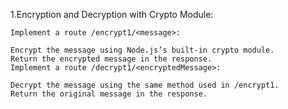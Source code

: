 1.Encryption and Decryption with Crypto Module:

    Implement a route /encrypt1/<message>:

    Encrypt the message using Node.js’s built-in crypto module.
    Return the encrypted message in the response.
    Implement a route /decrypt1/<encryptedMessage>:

    Decrypt the message using the same method used in /encrypt1.
    Return the original message in the response.